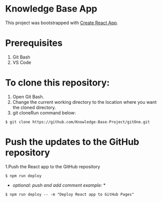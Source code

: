 # Knowledge Base App

This project was bootstrapped with [Create React App](https://github.com/facebook/create-react-app).

# Prerequisites

1. Git Bash
2. VS Code

# To clone this repository:
1. Open Git Bash.
2. Change the current working directory to the location where you want the cloned directory.
3. git cloneRun command below:
```
$ git clone https://github.com/Knowledge-Base-Project/gitOne.git
```

# Push the updates to the GitHub repository
1.Push the React app to the GitHub repository
```
$ npm run deploy
```
* *optional: push and add comment example:* *
```
$ npm run deploy -- -m "Deploy React app to GitHub Pages"
```
